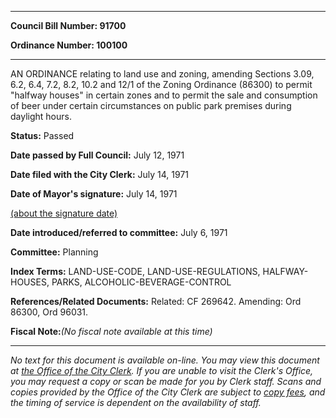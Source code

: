 

********

**Council Bill Number: 91700**
   
**Ordinance Number: 100100**
********

 AN ORDINANCE relating to land use and zoning, amending Sections 3.09, 6.2, 6.4, 7.2, 8.2, 10.2 and 12/1 of the Zoning Ordinance (86300) to permit "halfway houses" in certain zones and to permit the sale and consumption of beer under certain circumstances on public park premises during daylight hours.

**Status:** Passed
   
**Date passed by Full Council:** July 12, 1971
   
**Date filed with the City Clerk:** July 14, 1971
   
**Date of Mayor's signature:** July 14, 1971
   
[(about the signature date)](/~public/approvaldate.htm)
   
   
   
**Date introduced/referred to committee:** July 6, 1971
   
**Committee:** Planning
   
   
**Index Terms:** LAND-USE-CODE, LAND-USE-REGULATIONS, HALFWAY-HOUSES, PARKS, ALCOHOLIC-BEVERAGE-CONTROL

**References/Related Documents:** Related: CF 269642. Amending: Ord 86300, Ord 96031.

**Fiscal Note:**_(No fiscal note available at this time)_
********

_No text for this document is available on-line. You may view this document at [the Office of the City Clerk](http://www.seattle.gov/leg/clerk/contactUs.htm). If you are unable to visit the Clerk's Office, you may request a copy or scan be made for you by Clerk staff. Scans and copies provided by the Office of the City Clerk are subject to [copy fees](http://clerk.seattle.gov/~public/clerkfees.htm), and the timing of service is dependent on the availability of staff._

